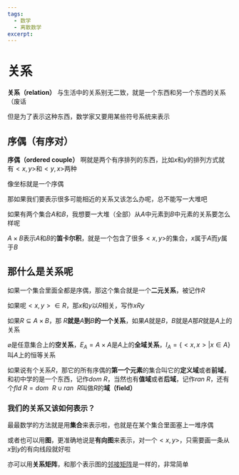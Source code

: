 ```yaml
---
tags:
  - 数学
  - 离散数学
excerpt:
---
```

# 关系

**关系（relation）** 与生活中的关系别无二致，就是一个东西和另一个东西的关系（废话

但是为了表示这种东西，数学家又要用某些符号系统来表示
## 序偶（有序对）

**序偶（ordered couple）** 啊就是两个有序排列的东西，比如$x$和$y$的排列方式就有$<x,y>$和$<y,x>$两种

像坐标就是一个序偶

那如果我们要表示很多可能相近的关系又该怎么办呢，总不能写一大堆吧

如果有两个集合$A$和$B$，我想要一大堆（全部）从$A$中元素到$B$中元素的关系要怎么样呢

$A \times B$表示$A$和$B$的**笛卡尔积**，就是一个包含了很多$<x,y>$的集合，$x$属于$A$而$y$属于$B$

## 那什么是关系呢

如果一个集合里面全都是序偶，那这个集合就是一个**二元关系**，被记作$R$

如果呢$<x,y> \in R$，那$x$和$y$以$R$相关，写作$xRy$

如果$R \subseteq A \times B$，那 $R$**就是**$A$**到**$B$**的一个关系**，如果$A$就是$B$，$B$就是$A$那$R$就是$A$上的关系

$\varnothing$是任意集合上的**空关系**，$E_A=A \times A$是$A$上的**全域关系**，$I_A=\{ <x,x> | x \in A \}$叫$A$上的恒等关系

如果说有个关系$R$，那它的所有序偶的**第一个元素**的集合叫它的**定义域**或者**前域**，和初中学的是一个东西，记作$dom~R$，当然也有**值域**或者**后域**，记作$ran~R$，还有个$fld~R = dom~ ~R \cup ran~ ~R$叫做$R$的**域（field）** 

### 我们的关系又该如何表示？

最最数学的方法就是用**集合**来表示啦，也就是在某个集合里面塞上一堆序偶

或者也可以用**图**，更准确地说是**有向图**来表示，对一个$<x,y>$，只需要画一条从$x$到$y$的有向线段就好啦

亦可以用**关系矩阵**，和那个表示图的[邻接矩阵](https://oi-wiki.org/graph/save/#%E9%82%BB%E6%8E%A5%E7%9F%A9%E9%98%B5)是一样的，非常简单
